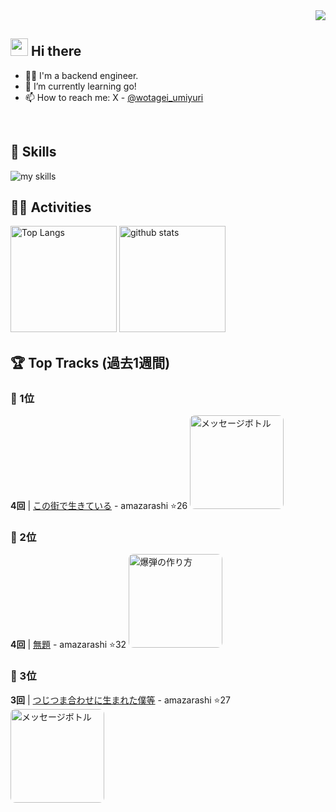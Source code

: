 <!-- 1. GitHub usernameを変更 -->
<div align="right">
  <img src="https://komarev.com/ghpvc/?username=username" />
</div>


<!-- 2. プロフィールや連絡先を変更 -->
## <img src="https://media.giphy.com/media/hvRJCLFzcasrR4ia7z/giphy.gif" width="28"> Hi there

- 🧑‍💻 I'm a backend engineer.
- 🌱 I’m currently learning go!
- 📫 How to reach me: X - [@wotagei_umiyuri](https://x.com/wotagei_umiyuri)
<br>


<!-- 3. 好きな技術スタックに変更 -->
<!-- ライトモート：theme=light, ダークモート：theme=dark -->
<!-- アイコンの選択肢一覧：https://arc.net/l/quote/zizyykfh -->
## 🌱 Skills
<img alt="my skills" src="https://skillicons.dev/icons?theme=dark&perline=7&i=python,fastapi,go,docker,gcp" />
<br>


<!-- 4. GitHub usernameを変更, 2箇所 -->
## 🏃‍♀️ Activities
<div align="left"> 
  <img alt="Top Langs" height="170px" src="https://github-readme-stats.vercel.app/api?username=umiyuri777&theme=vue-dark&layout=compact" />
  <img alt="github stats" height="170px" src="https://github-readme-stats.vercel.app/api/top-langs/?username=umiyuri777&theme=vue-dark&layout=compact" />
</div>

<!-- SPOTIFY_ACTIVITY_START -->
## 🏆 Top Tracks (過去1週間)

### 🥇 1位
**4回** | [この街で生きている](https://open.spotify.com/track/6sNWW9qJ6L9ZbVEpGNs8lG) - amazarashi ⭐26
<a href="https://open.spotify.com/track/6sNWW9qJ6L9ZbVEpGNs8lG"><img src="https://image-cdn-ak.spotifycdn.com/image/ab67616d00001e028743be7ce279a82b51013f5a" width="150" height="150" alt="メッセージボトル" style="border-radius: 8px;" /></a>

### 🥈 2位
**4回** | [無題](https://open.spotify.com/track/7IkWojxKrQrdGQtZ6jEcWt) - amazarashi ⭐32
<a href="https://open.spotify.com/track/7IkWojxKrQrdGQtZ6jEcWt"><img src="https://image-cdn-ak.spotifycdn.com/image/ab67616d00001e0274107fc94bacad49689da06c" width="150" height="150" alt="爆弾の作り方" style="border-radius: 8px;" /></a>

### 🥉 3位
**3回** | [つじつま合わせに生まれた僕等](https://open.spotify.com/track/362OTSGKRtnY8IsyD6pknP) - amazarashi ⭐27
<a href="https://open.spotify.com/track/362OTSGKRtnY8IsyD6pknP"><img src="https://image-cdn-ak.spotifycdn.com/image/ab67616d00001e028743be7ce279a82b51013f5a" width="150" height="150" alt="メッセージボトル" style="border-radius: 8px;" /></a>

<!-- SPOTIFY_ACTIVITY_END -->

<!--
This repository is a ✨ _special_ ✨ repository because its `README.md` (this file) appears on your GitHub profile.

Here are some ideas to get you started:

- 🔭 I’m currently working on ...
- 🌱 I’m currently learning ...
- 👯 I’m looking to collaborate on ...
- 🤔 I’m looking for help with ...
- 💬 Ask me about ...
- 📫 How to reach me: ...
- 😄 Pronouns: ...
- ⚡ Fun fact: ...
-->

